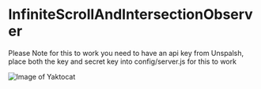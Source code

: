 # InfiniteScrollAndIntersectionObserver

Please Note for this to work you need to have an api key from Unspalsh, place both the key and secret key into config/server.js for this to work


![Image of Yaktocat](https://pbs.twimg.com/profile_images/965775897193275398/LLrUTVUs.jpg)
